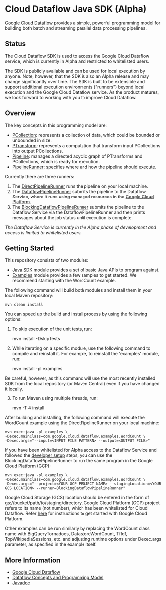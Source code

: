 # Cloud Dataflow Java SDK (Alpha)

[Google Cloud Dataflow](http://cloud.google.com/dataflow)
provides a simple, powerful programming model for building both batch
and streaming parallel data processing pipelines.

## Status

The Cloud Dataflow SDK is used to access the Google Cloud Dataflow service,
which is currently in Alpha and restricted to whitelisted users.

The SDK is publicly available and can be used for local execution by anyone.
Note, however, that the SDK is also an Alpha release and may change
significantly over time. The SDK is built to be extensible and support
additional execution environments ("runners") beyond local execution and the
Google Cloud Dataflow service. As the product matures, we look forward to
working with you to improve Cloud Dataflow.

## Overview

The key concepts in this programming model are:

* [PCollection](https://github.com/GoogleCloudPlatform/DataflowJavaSDK/blob/master/sdk/src/main/java/com/google/cloud/dataflow/sdk/values/PCollection.java):
represents a collection of data, which could be bounded or unbounded in size.
* [PTransform](https://github.com/GoogleCloudPlatform/DataflowJavaSDK/blob/master/sdk/src/main/java/com/google/cloud/dataflow/sdk/transforms/PTransform.java):
represents a computation that transform input PCollections into output
PCollections.
* [Pipeline](https://github.com/GoogleCloudPlatform/DataflowJavaSDK/blob/master/sdk/src/main/java/com/google/cloud/dataflow/sdk/Pipeline.java):
manages a directed acyclic graph of PTransforms and PCollections, which is ready
for execution.
* [PipelineRunner](https://github.com/GoogleCloudPlatform/DataflowJavaSDK/blob/master/sdk/src/main/java/com/google/cloud/dataflow/sdk/runners/PipelineRunner.java):
specifies where and how the pipeline should execute.

Currently there are three runners:

  1. The [DirectPipelineRunner](https://github.com/GoogleCloudPlatform/DataflowJavaSDK/blob/master/sdk/src/main/java/com/google/cloud/dataflow/sdk/runners/DirectPipelineRunner.java)
runs the pipeline on your local machine.
  2. The
[DataflowPipelineRunner](https://github.com/GoogleCloudPlatform/DataflowJavaSDK/blob/master/sdk/src/main/java/com/google/cloud/dataflow/sdk/runners/DataflowPipelineRunner.java)
submits the pipeline to the Dataflow Service, where it runs using managed
resources in the [Google Cloud Platform](http://cloud.google.com).
  3. The
[BlockingDataflowPipelineRunner](https://github.com/GoogleCloudPlatform/DataflowJavaSDK/blob/master/sdk/src/main/java/com/google/cloud/dataflow/sdk/runners/BlockingDataflowPipelineRunner.java)
submits the pipeline to the Dataflow Service via the DataflowPipelineRunner and
then prints messages about the job status until execution is complete.

_The Dataflow Service is currently in the Alpha phase of development and
access is limited to whitelisted users._

## Getting Started

This repository consists of two modules:

* [Java SDK](https://github.com/GoogleCloudPlatform/DataflowJavaSDK/blob/master/sdk)
module provides a set of basic Java APIs to program against.
* [Examples](https://github.com/GoogleCloudPlatform/DataflowJavaSDK/blob/master/examples)
module provides a few samples to get started. We recommend starting with the
WordCount example.

The following command will build both modules and install them in your local
Maven repository:

    mvn clean install

You can speed up the build and install process by using the following options:

  1. To skip execution of the unit tests, run:

        mvn install -DskipTests

  2. While iterating on a specific module, use the following command to compile
  and reinstall it. For example, to reinstall the 'examples' module, run:

        mvn install -pl examples

  Be careful, however, as this command will use the most recently installed SDK
  from the local repository (or Maven Central) even if you have changed it
  locally.

  3. To run Maven using multiple threads, run:

        mvn -T 4 install

After building and installing, the following command will execute the WordCount
example using the DirectPipelineRunner on your local machine:

    mvn exec:java -pl examples \
    -Dexec.mainClass=com.google.cloud.dataflow.examples.WordCount \
    -Dexec.args="--input=<INPUT FILE PATTERN> --output=<OUTPUT FILE>"

If you have been whitelisted for Alpha access to the Dataflow Service and
followed the [developer setup](https://cloud.google.com/dataflow/java-sdk/getting-started#DeveloperSetup)
steps, you can use the BlockingDataflowPipelineRunner to run the same program in
the Google Cloud Platform (GCP):

    mvn exec:java -pl examples \
    -Dexec.mainClass=com.google.cloud.dataflow.examples.WordCount \
    -Dexec.args="--project=<YOUR GCP PROJECT NAME> --stagingLocation=<YOUR GCS LOCATION> --runner=BlockingDataflowPipelineRunner"

Google Cloud Storage (GCS) location should be entered in the form of
gs://bucket/path/to/staging/directory. Google Cloud Platform (GCP) project
refers to its name (not number), which has been whitelisted for Cloud Dataflow.
Refer [here](https://cloud.google.com/) for instructions to get started with
Google Cloud Platform.

Other examples can be run similarly by replacing the WordCount class name with
BigQueryTornadoes, DatastoreWordCount, TfIdf, TopWikipediaSessions, etc. and
adjusting runtime options under Dexec.args parameter, as specified in the
example itself.

## More Information

* [Google Cloud Dataflow](http://cloud.google.com/dataflow)
* [Dataflow Concepts and Programming Model](https://cloud.google.com/dataflow/java-sdk/building-a-pipeline)
* [Javadoc](https://cloud.google.com/dataflow/java-sdk/JavaDoc/index)
